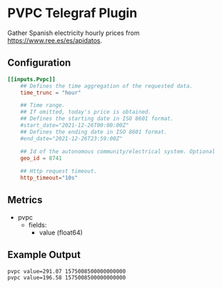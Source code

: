 # PVPC Telegraf Plugin

Gather Spanish electricity hourly prices from https://www.ree.es/es/apidatos.

## Configuration

```toml
[[inputs.Pvpc]]
	## Defines the time aggregation of the requested data.
	time_trunc = "hour"

	## Time range. 
	## If omitted, today's price is obtained.
	## Defines the starting date in ISO 8601 format.
	#start_date="2021-12-26T00:00:00Z"
	## Defines the ending date in ISO 8601 format.
	#end_date="2021-12-26T23:59:00Z"

	## Id of the autonomous community/electrical system. Optional
	geo_id = 8741
	
	## Http request timeout.
	http_timeout="10s"

```

## Metrics

- pvpc
    - fields:
        - value (float64)

## Example Output

```
pvpc value=291.07 1575008500000000000
pvpc value=196.58 1575008500000000000
```